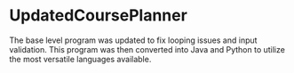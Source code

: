 # UpdatedCoursePlanner

The base level program was updated to fix looping issues and input validation. This program was then converted into Java and Python to utilize the most versatile languages available.